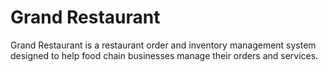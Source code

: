 # Grand Restaurant
Grand Restaurant is a restaurant order and inventory management system designed to help food chain businesses manage their orders and services.

